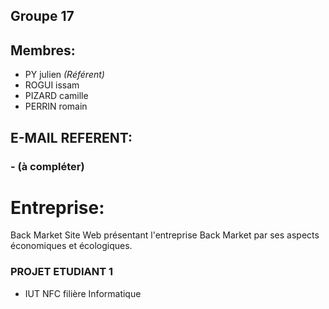 ## Groupe 17

## Membres:
  - PY julien *(Référent)*
  - ROGUI issam
  - PIZARD camille
  - PERRIN romain

## E-MAIL REFERENT:
  ### - (à compléter)

# Entreprise:
  Back Market
  Site Web présentant l'entreprise Back Market par ses aspects économiques et écologiques.

### PROJET ETUDIANT 1
  - IUT NFC filière Informatique 
